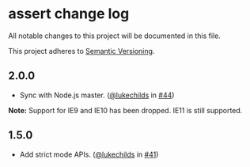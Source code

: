 # assert change log

All notable changes to this project will be documented in this file.

This project adheres to [Semantic Versioning](http://semver.org/).

## 2.0.0

* Sync with Node.js master. ([@lukechilds](https://github.com/lukechilds) in [#44](https://github.com/browserify/commonjs-assert/pull/44))

**Note:** Support for IE9 and IE10 has been dropped. IE11 is still supported.

## 1.5.0
* Add strict mode APIs. ([@lukechilds](https://github.com/lukechilds) in [#41](https://github.com/browserify/commonjs-assert/pull/41))
